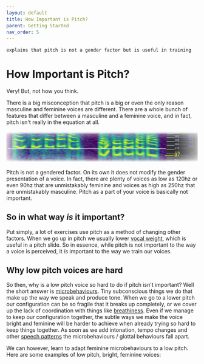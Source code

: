```yaml
---
layout: default
title: How Important is Pitch?
parent: Getting Started
nav_order: 5
---
```


```
explains that pitch is not a gender factor but is useful in training
```
# How Important is Pitch?
Very! But, not how you think.

There is a big misconception that pitch is a big or even the only reason masculine and feminine voices are different. There are a whole bunch of features that differ between a masculine and a feminine voice, and in fact, pitch isn't really in the equation at all.

![pitch comparison](/img/spectropitchcomparison.png)

Pitch is not a gendered factor. On its own it does not modify the gender presentation of a voice. In fact, there are plenty of voices as low as 120hz or even 90hz that are unmistakably feminine and voices as high as 250hz that are unmistakably masculine. Pitch as a part of your voice is basically not important.


## So in what way _is_ it important?
Put simply, a lot of exercises use pitch as a method of changing other factors. When we go up in pitch we usually lower [vocal weight](/wiki/pages/vocal-weight), which is useful in a pitch slide. So in essence, while pitch is not important to the way a voice is perceived, it _is_ important to the way we train our voices.

## Why low pitch voices are hard
So then, why is a low pitch voice so hard to do if pitch isn't important? Well the short answer is [microbehaviours](/wiki/pages/microbehaviours). Tiny subconscious things we do that make up the way we speak and produce tone. When we go to a lower pitch our configuration can be so fragile that it breaks up completely, or we cover up the lack of coordination with things like [breathiness](/wiki/pages/clarity/breathiness). Even if we manage to keep our configuration together, the subtle ways we make the voice bright and feminine will be harder to achieve when already trying so hard to keep things together. As soon as we add intonation, tempo changes and other [speech patterns](/wiki/pages/speech-patterns) the microbehaviours / glottal behaviours fall apart.

We can however, learn to adapt feminine microbehaviours to a low pitch. Here are some examples of low pitch, bright, feminine voices:








<!--  -->
